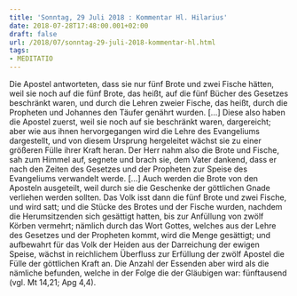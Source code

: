 ```yaml
---
title: 'Sonntag, 29 Juli 2018 : Kommentar Hl. Hilarius'
date: 2018-07-28T17:48:00.001+02:00
draft: false
url: /2018/07/sonntag-29-juli-2018-kommentar-hl.html
tags: 
- MEDITATIO
---
```


Die Apostel antworteten, dass sie nur fünf Brote und zwei Fische hätten, weil sie noch auf die fünf Brote, das heißt, auf die fünf Bücher des Gesetzes beschränkt waren, und durch die Lehren zweier Fische, das heißt, durch die Propheten und Johannes den Täufer genährt wurden. \[…\] Diese also haben die Apostel zuerst, weil sie noch auf sie beschränkt waren, dargereicht; aber wie aus ihnen hervorgegangen wird die Lehre des Evangeliums dargestellt, und von diesem Ursprung hergeleitet wächst sie zu einer größeren Fülle ihrer Kraft heran. Der Herr nahm also die Brote und Fische, sah zum Himmel auf, segnete und brach sie, dem Vater dankend, dass er nach den Zeiten des Gesetzes und der Propheten zur Speise des Evangeliums verwandelt werde. \[…\] Auch werden die Brote von den Aposteln ausgeteilt, weil durch sie die Geschenke der göttlichen Gnade verliehen werden sollten. Das Volk isst dann die fünf Brote und zwei Fische, und wird satt; und die Stücke des Brotes und der Fische wurden, nachdem die Herumsitzenden sich gesättigt hatten, bis zur Anfüllung von zwölf Körben vermehrt; nämlich durch das Wort Gottes, welches aus der Lehre des Gesetzes und der Propheten kommt, wird die Menge gesättigt; und aufbewahrt für das Volk der Heiden aus der Darreichung der ewigen Speise, wächst in reichlichem Überfluss zur Erfüllung der zwölf Apostel die Fülle der göttlichen Kraft an. Die Anzahl der Essenden aber wird als die nämliche befunden, welche in der Folge die der Gläubigen war: fünftausend (vgl. Mt 14,21; Apg 4,4).
